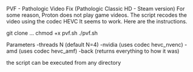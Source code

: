 PVF - Pathologic Video Fix
(Pathologic Classic HD - Steam version)
For some reason, Proton does not play game videos.
The script recodes the video using the codec HEVC
It seems to work. Here are the instructions.

git clone ...
chmod +x pvf.sh
./pvf.sh

Parameters
-threads N (default N=4)
-nvidia (uses codec hevc_nvenc)
-amd	(uses codec hevc_amf)
-back	(returns everything to how it was)

the script can be executed from any directory

